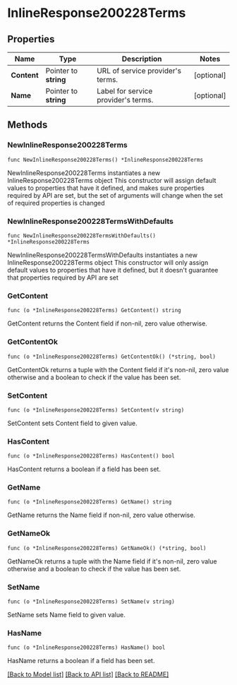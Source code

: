 # InlineResponse200228Terms

## Properties

Name | Type | Description | Notes
------------ | ------------- | ------------- | -------------
**Content** | Pointer to **string** | URL of service provider&#39;s terms. | [optional] 
**Name** | Pointer to **string** | Label for service provider&#39;s terms. | [optional] 

## Methods

### NewInlineResponse200228Terms

`func NewInlineResponse200228Terms() *InlineResponse200228Terms`

NewInlineResponse200228Terms instantiates a new InlineResponse200228Terms object
This constructor will assign default values to properties that have it defined,
and makes sure properties required by API are set, but the set of arguments
will change when the set of required properties is changed

### NewInlineResponse200228TermsWithDefaults

`func NewInlineResponse200228TermsWithDefaults() *InlineResponse200228Terms`

NewInlineResponse200228TermsWithDefaults instantiates a new InlineResponse200228Terms object
This constructor will only assign default values to properties that have it defined,
but it doesn't guarantee that properties required by API are set

### GetContent

`func (o *InlineResponse200228Terms) GetContent() string`

GetContent returns the Content field if non-nil, zero value otherwise.

### GetContentOk

`func (o *InlineResponse200228Terms) GetContentOk() (*string, bool)`

GetContentOk returns a tuple with the Content field if it's non-nil, zero value otherwise
and a boolean to check if the value has been set.

### SetContent

`func (o *InlineResponse200228Terms) SetContent(v string)`

SetContent sets Content field to given value.

### HasContent

`func (o *InlineResponse200228Terms) HasContent() bool`

HasContent returns a boolean if a field has been set.

### GetName

`func (o *InlineResponse200228Terms) GetName() string`

GetName returns the Name field if non-nil, zero value otherwise.

### GetNameOk

`func (o *InlineResponse200228Terms) GetNameOk() (*string, bool)`

GetNameOk returns a tuple with the Name field if it's non-nil, zero value otherwise
and a boolean to check if the value has been set.

### SetName

`func (o *InlineResponse200228Terms) SetName(v string)`

SetName sets Name field to given value.

### HasName

`func (o *InlineResponse200228Terms) HasName() bool`

HasName returns a boolean if a field has been set.


[[Back to Model list]](../README.md#documentation-for-models) [[Back to API list]](../README.md#documentation-for-api-endpoints) [[Back to README]](../README.md)


